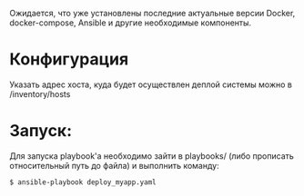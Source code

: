 Ожидается, что уже установлены последние актуальные версии Docker, docker-compose, Ansible и другие необходимые компоненты.

# Конфигурация
Указать адрес хоста, куда будет осуществлен деплой системы можно в /inventory/hosts

# Запуск:
Для запуска playbook'a необходимо зайти в playbooks/ (либо прописать относительный путь до файла) и выполнить команду:

    $ ansible-playbook deploy_myapp.yaml
